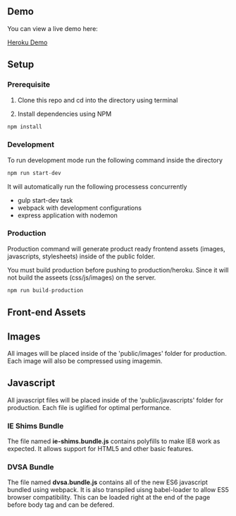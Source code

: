 ## Demo

You can view a live demo here:

[Heroku Demo](https://dvsa-front-end.herokuapp.com/)

## Setup

### Prerequisite

1. Clone this repo and cd into the directory using terminal

2. Install dependencies using NPM

```javascript
npm install
```

### Development

To run development mode run the following command inside the directory

```javascript
npm run start-dev
```

It will automatically run the following processess concurrently

* gulp start-dev task
* webpack with development configurations
* express application with nodemon


### Production

Production command will generate product ready frontend assets (images, javascripts, stylesheets) inside of the public folder.

You must build production before pushing to production/heroku. Since it will not build the asseets (css/js/images) on the server.

```javascript
npm run build-production
```

## Front-end Assets

## Images

All images will be placed inside of the 'public/images' folder for production. Each image will also be compressed using imagemin.

## Javascript

All javascript files will be placed inside of the 'public/javascripts' folder for production. Each file is uglified for optimal performance.

### IE Shims Bundle

The file named **ie-shims.bundle.js** contains polyfills to make IE8 work as expected. It allows support for HTML5 and other basic features.

### DVSA Bundle

The file named **dvsa.bundle.js** contains all of the new ES6 javascript bundled using webpack. It is also transpiled uisng babel-loader to allow ES5 browser compatibility. This can be loaded right at the end of the page before body tag and can be defered.